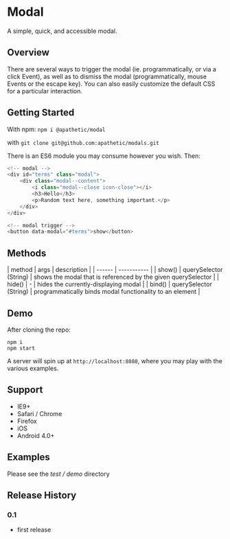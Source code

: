 # Modal

A simple, quick, and accessible modal.

## Overview

There are several ways to trigger the modal (ie. programmatically, or via a click Event), as well as to dismiss the modal (programmatically, mouse Events or the escape key). You can also easily customize the default CSS for a particular interaction.

## Getting Started
With npm: ```npm i @apathetic/modal```

with ```git clone git@github.com:apathetic/modals.git```

There is an ES6 module you may consume however you wish. Then:

```javascript
<!-- modal -->
<div id="terms" class="modal">
	<div class="modal--content">
		<i class="modal--close icon-close"></i>
		<h3>Hello</h3>
		<p>Random text here, something important.</p>
	</div>
</div>

<!-- modal trigger -->
<button data-modal="#terms">show</button>

```

## Methods

| method | args | description |
| ------ | ----------- |
| show() | querySelector (String) | shows the modal that is referenced by the given querySelector |
| hide() | - | hides the currently-displaying modal |
| bind() | querySelector (String) | programmatically binds modal functionality to an element |

## Demo

After cloning the repo:
```
npm i
npm start
```

A server will spin up at ```http://localhost:8080```, where you may play with the various examples.

## Support
* IE9+
* Safari / Chrome
* Firefox
* iOS
* Android 4.0+

## Examples

Please see the _test / demo_ directory

## Release History

### 0.1
* first release
